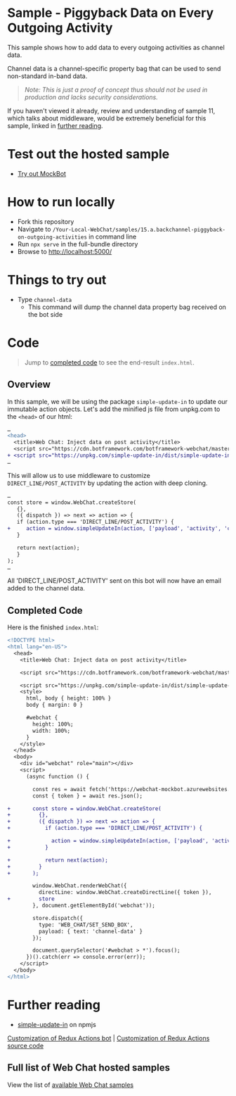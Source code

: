 # Sample - Piggyback Data on Every Outgoing Activity

This sample shows how to add data to every outgoing activities as channel data.

Channel data is a channel-specific property bag that can be used to send non-standard in-band data.

> _Note: This is just a proof of concept thus should not be used in production
> and lacks security considerations._

If you haven't viewed it already, review and understanding of sample 11, which talks about middleware, would be extremely beneficial for this sample, linked in [further reading](#further-reading).

# Test out the hosted sample

- [Try out MockBot](https://microsoft.github.io/BotFramework-WebChat/15.a.backchannel-piggyback-on-outgoing-activities)

# How to run locally

- Fork this repository
- Navigate to `/Your-Local-WebChat/samples/15.a.backchannel-piggyback-on-outgoing-activities` in command line
- Run `npx serve` in the full-bundle directory
- Browse to [http://localhost:5000/](http://localhost:5000/)

# Things to try out

- Type `channel-data`
  - This command will dump the channel data property bag received on the bot side

# Code

> Jump to [completed code](#completed-code) to see the end-result `index.html`.

## Overview

In this sample, we will be using the package `simple-update-in` to update our immutable action objects. Let's add the minified js file from unpkg.com to the `<head>` of our html:

```diff
…
<head>
  <title>Web Chat: Inject data on post activity</title>
  <script src="https://cdn.botframework.com/botframework-webchat/master/webchat.js"></script>
+ <script src="https://unpkg.com/simple-update-in/dist/simple-update-in.production.min.js"></script>
…
```

This will allow us to use middleware to customize `DIRECT_LINE/POST_ACTIVITY` by updating the action with deep cloning.

```diff
…
const store = window.WebChat.createStore(
   {},
   ({ dispatch }) => next => action => {
   if (action.type === 'DIRECT_LINE/POST_ACTIVITY') {
+     action = window.simpleUpdateIn(action, ['payload', 'activity', 'channelData', 'email'], () => 'johndoe@example.com');
   }

   return next(action);
   }
);
…
```

All 'DIRECT_LINE/POST_ACTIVITY' sent on this bot will now have an email added to the channel data.

## Completed Code

Here is the finished `index.html`:

```diff
<!DOCTYPE html>
<html lang="en-US">
  <head>
    <title>Web Chat: Inject data on post activity</title>

    <script src="https://cdn.botframework.com/botframework-webchat/master/webchat.js"></script>

    <script src="https://unpkg.com/simple-update-in/dist/simple-update-in.production.min.js"></script>
    <style>
      html, body { height: 100% }
      body { margin: 0 }

      #webchat {
        height: 100%;
        width: 100%;
      }
    </style>
  </head>
  <body>
    <div id="webchat" role="main"></div>
    <script>
      (async function () {

        const res = await fetch('https://webchat-mockbot.azurewebsites.net/directline/token', { method: 'POST' });
        const { token } = await res.json();

+       const store = window.WebChat.createStore(
+         {},
+         ({ dispatch }) => next => action => {
+           if (action.type === 'DIRECT_LINE/POST_ACTIVITY') {

+             action = window.simpleUpdateIn(action, ['payload', 'activity', 'channelData', 'email'], () => 'johndoe@example.com');
+           }

+           return next(action);
+         }
+       );

        window.WebChat.renderWebChat({
          directLine: window.WebChat.createDirectLine({ token }),
+         store
        }, document.getElementById('webchat'));

        store.dispatch({
          type: 'WEB_CHAT/SET_SEND_BOX',
          payload: { text: 'channel-data' }
        });

        document.querySelector('#webchat > *').focus();
      })().catch(err => console.error(err));
    </script>
  </body>
</html>

```

# Further reading

- [simple-update-in](https://www.npmjs.com/package/simple-update-in) on npmjs

[Customization of Redux Actions bot](https://microsoft.github.io/BotFramework-WebChat/11.customization-redux-actions) | [Customization of Redux Actions source code](./../11.customization-redux-actions)

## Full list of Web Chat hosted samples

View the list of [available Web Chat samples](https://github.com/Microsoft/BotFramework-WebChat/tree/master/samples)
